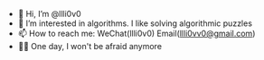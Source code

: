 - 👋 Hi, I’m @llli0v0
- 👀 I’m interested in algorithms. I like solving algorithmic puzzles
- 📫 How to reach me: WeChat(llli0v0) Email(llli0vv0@gmail.com)
- 🙎🏽 One day, I won't be afraid anymore

<!---
llli0v0/llli0v0 is a ✨ special ✨ repository because its `README.md` (this file) appears on your GitHub profile.
You can click the Preview link to take a look at your changes.
--->
